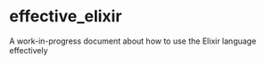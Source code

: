 effective_elixir
================

A work-in-progress document about how to use the Elixir language effectively
